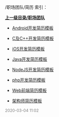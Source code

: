 /职场团队/简历 索引：


**[上一级目录/职场团队](/职场团队/index.md)**

- [Android开发简历模板](/职场团队/简历/Android开发简历模板.md)

- [C及C++开发简历模板](/职场团队/简历/C及C++开发简历模板.md)

- [iOS开发简历模板](/职场团队/简历/iOS开发简历模板.md)

- [Java开发简历模板](/职场团队/简历/Java开发简历模板.md)

- [NodeJS开发简历模板](/职场团队/简历/NodeJS开发简历模板.md)

- [php开发简历模板](/职场团队/简历/php开发简历模板.md)

- [Web前端简历模板](/职场团队/简历/Web前端简历模板.md)

- [架构师简历模板](/职场团队/简历/架构师简历模板.md)


<font size=2 color='grey'> 2020-03-04 11:02 </font>